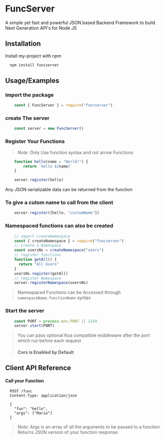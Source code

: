 
# FuncServer

A simple yet fast and powerful JSON based Backend Framework to build Next Generation API's for Node JS


## Installation

Install my-project with npm

```bash
  npm install funcserver
```
    
## Usage/Examples

### import the package
```javascript
    const { FuncServer } = require("funcserver")
```
### create The server
```javascript
    const server = new FuncServer()
```
### Register Your Functions
> *Note*: Only Use function syntax and not arrow Functions
```javascript
    function hello(name = "World!") {
        return `hello ${name}`
    }

    server.register(hello)
```
Any JSON serializable data can be returned from the function

### To give a cutom name to call from the client
```javascript
    server.register([hello, "customName"])
```

### Namespaced functions can also be created
```javascript
    // import createNamespace
    const { createNamespace } = require("funcserver")
    // create a Namespace
    const usersNs = createNamespace("users")
    // register functions
    function getAll() {
      return "All Users"
    }
    usersNs.register(getAll)
    // register Namespace
    server.registerNamespace(usersNs)
```
> Namespaced Functions can be Accessed through `namespaceName.functionName` syntax

### Start the server
```javascript
    const PORT = process.env.PORT || 1234
    server.start(PORT)
```
> You can pass optional Koa compatible middleware after the port which run before each request
> #### Cors is Enabled by Default
  
## Client API Reference

#### Call your Function

```http
  POST /func
  Content-Type: application/json

  {
    "fun": "hello",
    "args": ["Mario"]
  }
```
> *Note*: Args is an array of all the arguments to be passed to a function
Returns JSON version of your function response
  
